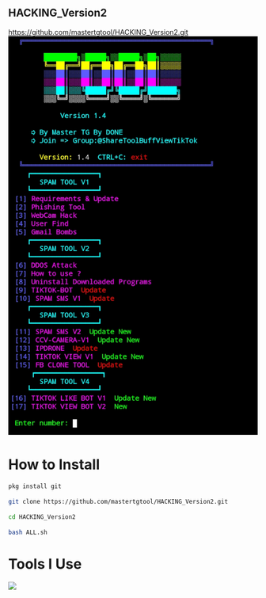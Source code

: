 ## HACKING_Version2
https://github.com/mastertgtool/HACKING_Version2.git
    <img src="./Master.png" alt="Logo" >
  </a>

# How to Install
```sh
pkg install git
```
```sh
git clone https://github.com/mastertgtool/HACKING_Version2.git
```
```sh
cd HACKING_Version2
```
```sh
bash ALL.sh
```
 
# Tools I Use
<img width="500" src="https://www.stevemar.net/images/generic/bash.png"/>
